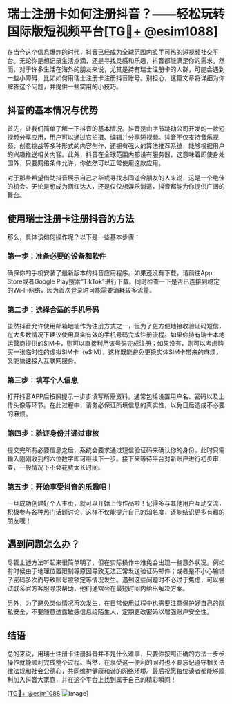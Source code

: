 # 瑞士注册卡如何注册抖音？——轻松玩转国际版短视频平台[[TG💪+ @esim1088](https://t.me/s/esim1088)]

在当今这个信息爆炸的时代，抖音已经成为全球范围内炙手可热的短视频社交平台。无论你是想记录生活点滴，还是寻找灵感和乐趣，抖音都能满足你的需求。然而，对于许多生活在海外的朋友来说，尤其是持有瑞士注册卡的人群，可能会遇到一些小障碍，比如如何用瑞士注册卡注册抖音账号。别担心，这篇文章将详细为你解答这个问题，并提供一些实用的小技巧。

## 抖音的基本情况与优势

首先，让我们简单了解一下抖音的基本情况。抖音是由字节跳动公司开发的一款短视频分享应用，用户可以通过它拍摄、编辑并分享短视频。抖音不仅支持音乐视频、创意挑战等多种形式的内容创作，还拥有强大的算法推荐系统，能够根据用户的兴趣推送相关内容。此外，抖音在全球范围内都设有服务器，这意味着即使身处国外，只要网络条件允许，你依然可以正常使用这款应用。

对于那些希望借助抖音展示自己才华或寻找志同道合朋友的人来说，这是一个绝佳的机会。无论是想成为网红达人，还是仅仅想娱乐消遣，抖音都能为你提供广阔的舞台。

## 使用瑞士注册卡注册抖音的方法

那么，具体该如何操作呢？以下是一些基本步骤：

### 第一步：准备必要的设备和软件
确保你的手机安装了最新版本的抖音应用程序。如果还没有下载，请前往App Store或者Google Play搜索“TikTok”进行下载。同时检查一下是否已连接到稳定的Wi-Fi网络，因为首次登录时可能需要消耗较多流量。

### 第二步：选择合适的手机号码
虽然抖音允许使用邮箱地址作为注册方式之一，但为了更方便地接收验证码短信，在大多数情况下建议使用真实有效的手机号码完成注册流程。如果你持有瑞士本地运营商提供的SIM卡，则可以直接利用该号码完成注册；如果没有，则可以考虑购买一张临时性的虚拟SIM卡（eSIM），这样既能避免更换实体SIM卡带来的麻烦，又能快速接入互联网服务。

### 第三步：填写个人信息
打开抖音APP后按照提示一步步填写所需资料。通常包括设置用户名、密码以及上传头像等环节。在此过程中，请务必保证所填信息的真实性，以免日后造成不必要的麻烦。

### 第四步：验证身份并通过审核
提交完所有必要信息之后，系统会要求通过短信验证码来确认你的身份。此时只需输入刚刚收到的六位数字即可继续下一步。接下来等待平台对新账户进行初步审查，一般情况下不会花费太长时间。

### 第五步：开始享受抖音的乐趣吧！
一旦成功创建好个人主页，就可以开始上传作品啦！记得多与其他用户互动交流，积极参与各种热门话题讨论，这样不仅能提升自己的知名度，还能结识更多有趣的朋友哦！

## 遇到问题怎么办？

尽管上述方法听起来很简单明了，但在实际操作中难免会出现一些意外状况。例如有时候由于地理位置限制等原因导致无法正常发送验证码邮件；或者是不小心输错了密码多次而导致账号被锁定等情况发生。遇到这些问题时不必过于焦虑，可以尝试联系官方客服寻求帮助，他们通常会在最短时间内给出解决方案。

另外，为了避免类似情况再次发生，在日常使用过程中也需要注意保护好自己的隐私安全，不要随意透露敏感信息给陌生人，定期更改密码以增强账户安全性。

## 结语

总的来说，用瑞士注册卡注册抖音并不是什么难事，只要你按照正确的方法一步步操作就能顺利完成整个过程。当然，在享受这一便利的同时也不要忘记遵守相关法律法规和社会公德心，共同维护健康和谐的网络环境。最后祝愿每位读者都能够顺利加入抖音大家庭，并在这个平台上找到属于自己的精彩瞬间！

[[TG💪+ @esim1088](https://t.me/s/esim1088) ![Image](https://i.postimg.cc/4NQfJmqS/Snipaste-2025-05-13-00-14-12.png)]